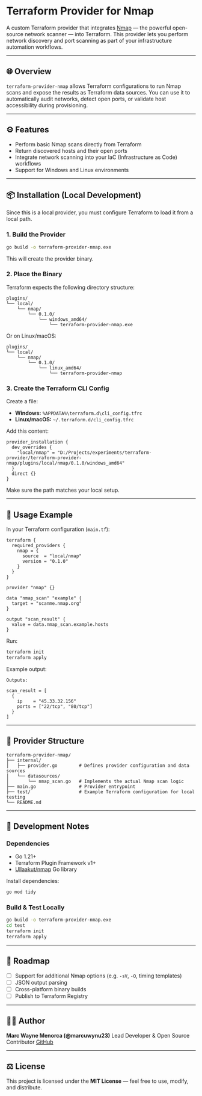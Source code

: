 # Terraform Provider for Nmap

A custom Terraform provider that integrates [Nmap](https://nmap.org/) — the powerful open-source network scanner — into Terraform.
This provider lets you perform network discovery and port scanning as part of your infrastructure automation workflows.

---

## 🌐 Overview

`terraform-provider-nmap` allows Terraform configurations to run Nmap scans and expose the results as Terraform data sources.
You can use it to automatically audit networks, detect open ports, or validate host accessibility during provisioning.

---

## ⚙️ Features

- Perform basic Nmap scans directly from Terraform
- Return discovered hosts and their open ports
- Integrate network scanning into your IaC (Infrastructure as Code) workflows
- Support for Windows and Linux environments

---

## 📦 Installation (Local Development)

Since this is a local provider, you must configure Terraform to load it from a local path.

### 1. Build the Provider

```bash
go build -o terraform-provider-nmap.exe
```

This will create the provider binary.

### 2. Place the Binary

Terraform expects the following directory structure:

```
plugins/
└── local/
    └── nmap/
        └── 0.1.0/
            └── windows_amd64/
                └── terraform-provider-nmap.exe
```

Or on Linux/macOS:

```
plugins/
└── local/
    └── nmap/
        └── 0.1.0/
            └── linux_amd64/
                └── terraform-provider-nmap
```

### 3. Create the Terraform CLI Config

Create a file:

- **Windows:** `%APPDATA%\terraform.d\cli_config.tfrc`
- **Linux/macOS:** `~/.terraform.d/cli_config.tfrc`

Add this content:

```hcl
provider_installation {
  dev_overrides {
    "local/nmap" = "D:/Projects/experiments/terraform-provider/terraform-provider-nmap/plugins/local/nmap/0.1.0/windows_amd64"
  }
  direct {}
}
```

Make sure the path matches your local setup.

---

## 🧪 Usage Example

In your Terraform configuration (`main.tf`):

```hcl
terraform {
  required_providers {
    nmap = {
      source  = "local/nmap"
      version = "0.1.0"
    }
  }
}

provider "nmap" {}

data "nmap_scan" "example" {
  target = "scanme.nmap.org"
}

output "scan_result" {
  value = data.nmap_scan.example.hosts
}
```

Run:

```bash
terraform init
terraform apply
```

Example output:

```
Outputs:

scan_result = [
  {
    ip    = "45.33.32.156"
    ports = ["22/tcp", "80/tcp"]
  }
]
```

---

## 🧱 Provider Structure

```
terraform-provider-nmap/
├── internal/
│   ├── provider.go        # Defines provider configuration and data sources
│   └── datasources/
│       └── nmap_scan.go   # Implements the actual Nmap scan logic
├── main.go                # Provider entrypoint
├── test/                  # Example Terraform configuration for local testing
└── README.md
```

---

## 🧰 Development Notes

### Dependencies

- Go 1.21+
- Terraform Plugin Framework v1+
- [Ullaakut/nmap](https://github.com/Ullaakut/nmap) Go library

Install dependencies:

```bash
go mod tidy
```

### Build & Test Locally

```bash
go build -o terraform-provider-nmap.exe
cd test
terraform init
terraform apply
```

---

## 🚀 Roadmap

- [ ] Support for additional Nmap options (e.g. `-sV`, `-O`, timing templates)
- [ ] JSON output parsing
- [ ] Cross-platform binary builds
- [ ] Publish to Terraform Registry

---

## 🧑‍💻 Author

**Marc Wayne Menorca (@marcuwynu23)**
Lead Developer & Open Source Contributor
[GitHub](https://github.com/marcuwynu23)

---

## ⚖️ License

This project is licensed under the **MIT License** — feel free to use, modify, and distribute.
